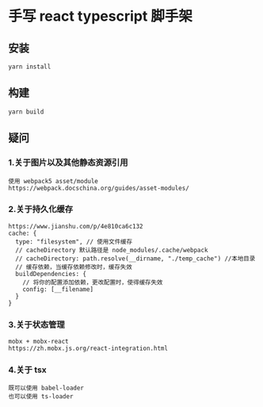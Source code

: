 # 手写 react typescript 脚手架

## 安装

```
yarn install
```

## 构建

```
yarn build
```

## 疑问

### 1.关于图片以及其他静态资源引用

```
使用 webpack5 asset/module
https://webpack.docschina.org/guides/asset-modules/
```

### 2.关于持久化缓存

```
https://www.jianshu.com/p/4e810ca6c132
cache: {
  type: "filesystem", // 使用文件缓存
  // cacheDirectory 默认路径是 node_modules/.cache/webpack
  // cacheDirectory: path.resolve(__dirname, "./temp_cache") //本地目录
  // 缓存依赖，当缓存依赖修改时，缓存失效
  buildDependencies: {
    // 将你的配置添加依赖，更改配置时，使得缓存失效
    config: [__filename]
  }
}
```

### 3.关于状态管理

```
mobx + mobx-react
https://zh.mobx.js.org/react-integration.html
```

### 4.关于 tsx

```
既可以使用 babel-loader
也可以使用 ts-loader
```
